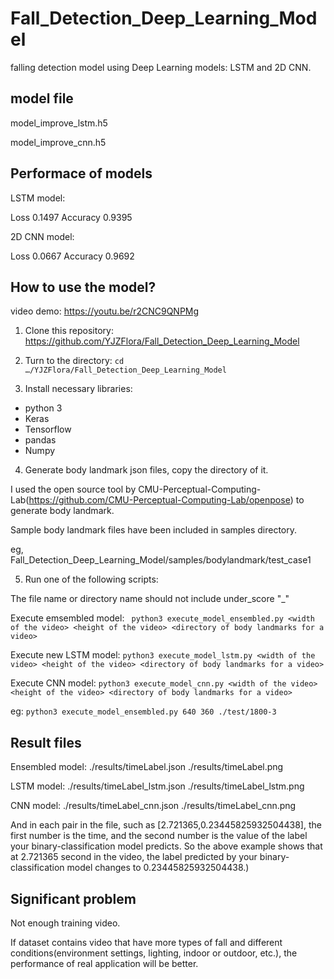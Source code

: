 # Fall_Detection_Deep_Learning_Model
falling detection model using Deep Learning models: LSTM and 2D CNN.

## model file
model_improve_lstm.h5

model_improve_cnn.h5

## Performace of models

LSTM model:

Loss 0.1497     Accuracy 0.9395

2D CNN model:

Loss 0.0667     Accuracy 0.9692

## How to use the model?
video demo: https://youtu.be/r2CNC9QNPMg

1. Clone this repository: https://github.com/YJZFlora/Fall_Detection_Deep_Learning_Model

2. Turn to the directory:
```cd …/YJZFlora/Fall_Detection_Deep_Learning_Model```

3. Install necessary libraries:
* python 3
* Keras
* Tensorflow
* pandas
* Numpy

4. Generate body landmark json files, copy the directory of it.

I used the open source tool by CMU-Perceptual-Computing-Lab(https://github.com/CMU-Perceptual-Computing-Lab/openpose) to generate body landmark.

Sample body landmark files have been included in samples directory.

eg, Fall_Detection_Deep_Learning_Model/samples/bodylandmark/test_case1

5. Run one of the following scripts:

The file name or directory name should not include under_score "_"

Execute emsembled model:
``` python3 execute_model_ensembled.py <width of the video> <height of the video> <directory of body landmarks for a video>```

Execute new LSTM model:
```python3 execute_model_lstm.py <width of the video> <height of the video> <directory of body landmarks for a video>```

Execute CNN model:
```python3 execute_model_cnn.py <width of the video> <height of the video> <directory of body landmarks for a video>```

eg:
```python3 execute_model_ensembled.py 640 360 ./test/1800-3```

## Result files

Ensembled model:
./results/timeLabel.json
./results/timeLabel.png

LSTM model:
./results/timeLabel_lstm.json
./results/timeLabel_lstm.png


CNN model:
./results/timeLabel_cnn.json
./results/timeLabel_cnn.png


And in each pair in the file, such as [2.721365,0.23445825932504438], the first number is the time, and the second number is the value of the label your binary-classification model predicts. So the above example shows that at 2.721365 second in the video, the label predicted by your binary-classification model changes to 0.23445825932504438.)

## Significant problem

Not enough training video.

If dataset contains video that have more types of fall and different conditions(environment settings, lighting, indoor or outdoor, etc.), the performance of real application will be better.
